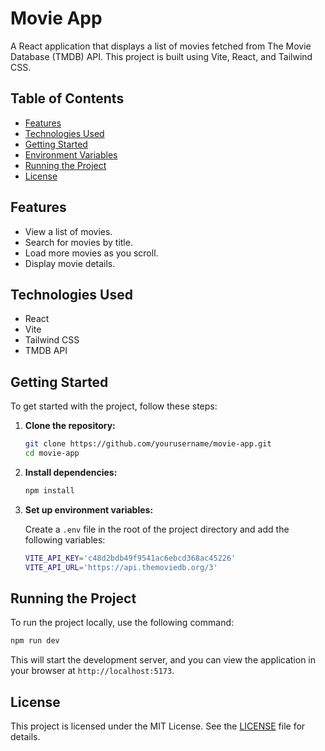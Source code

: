 # Movie App

A React application that displays a list of movies fetched from The Movie Database (TMDB) API. This project is built using Vite, React, and Tailwind CSS.

## Table of Contents

- [Features](#features)
- [Technologies Used](#technologies-used)
- [Getting Started](#getting-started)
- [Environment Variables](#environment-variables)
- [Running the Project](#running-the-project)
- [License](#license)

## Features

- View a list of movies.
- Search for movies by title.
- Load more movies as you scroll.
- Display movie details.

## Technologies Used

- React
- Vite
- Tailwind CSS
- TMDB API

## Getting Started

To get started with the project, follow these steps:

1. **Clone the repository:**

   ```bash
   git clone https://github.com/yourusername/movie-app.git
   cd movie-app
   ```

2. **Install dependencies:**

   ```bash
   npm install
   ```

3. **Set up environment variables:**

   Create a `.env` file in the root of the project directory and add the following variables:

   ```bash
   VITE_API_KEY='c48d2bdb49f9541ac6ebcd368ac45226'
   VITE_API_URL='https://api.themoviedb.org/3'
   ```

## Running the Project

To run the project locally, use the following command:

```bash
npm run dev
```

This will start the development server, and you can view the application in your browser at `http://localhost:5173`.

## License

This project is licensed under the MIT License. See the [LICENSE](LICENSE) file for details.
